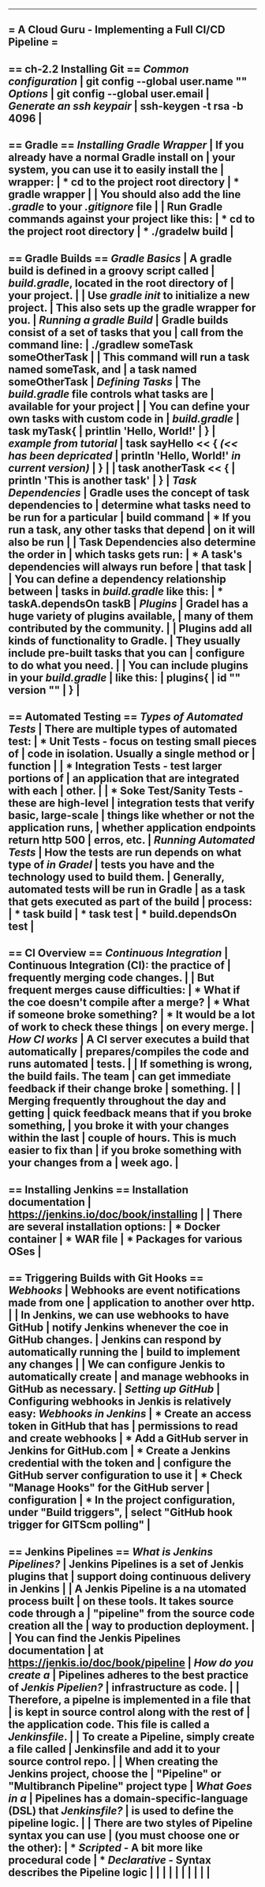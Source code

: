 --------------------------------------------------------------------------------
= A Cloud Guru - Implementing a Full CI/CD Pipeline =
--------------------------------------------------------------------------------
== ch-2.2 Installing Git ==
  *Common configuration*       | git config --global user.name "<your name>"
  *Options*                    | git config --global user.email <your email>
                             |
  *Generate an ssh keypair*    | ssh-keygen -t rsa -b 4096
                             |
--------------------------------------------------------------------------------
== Gradle ==
  *Installing Gradle Wrapper*  | If you already have a normal Gradle install on
                             | your system, you can use it to easily install the
                             | wrapper:
                             |   * cd to the project root directory
                             |   * gradle wrapper
                             |
                             | You should also add the line *.gradle* to your *.gitignore* file
                             |
                             | Run Gradle commands against your project like this:
                             |   * cd to the project root directory
                             |   * ./gradelw build
                             |
--------------------------------------------------------------------------------
== Gradle Builds ==
  *Gradle Basics*              | A gradle build is defined in a groovy script called
                             | *build.gradle*, located in the root directory of
                             | your project.
                             |
                             | Use *gradle init* to initialize a new project.
                             | This also sets up the gradle wrapper for you.
                             |
  *Running a gradle Build*     | Gradle builds consist of a set of tasks that you
                             | call from the command line:
                             |   ./gradlew someTask someOtherTask
                             |
                             | This command will run a task named someTask, and
                             | a task named someOtherTask
                             |
  *Defining Tasks*             | The *build.gradle* file controls what tasks are
                             | available for your project
                             |
                             | You can define your own tasks with custom code in
                             | *build.gradle*
                             |   task myTask{
                             |     printlin 'Hello, World!'
                             |   }
                             |
  *example from tutorial*      | task sayHello << {
  *(<< has been depricated*    |   println 'Hello, World!'
   *in current version)*       | }
                             |
                             | task anotherTask << {
                             |   println 'This is another task'
                             | }
                             |
  *Task Dependencies*          | Gradle uses the concept of task dependencies to
                             | determine what tasks need to be run for a particular
                             | build command
                             |   * If you run a task, any other tasks that depend
                             |     on it will also be run
                             |
                             | Task Dependencies also determine the order in
                             | which tasks gets run:
                             |   * A task's dependencies will always run before
                             |     that task
                             |
                             | You can define a dependency relationship between
                             | tasks in *build.gradle* like this:
                             |   * taskA.dependsOn taskB
                             |
  *Plugins*                    | Gradel has a huge variety of plugins available,
                             | many of them contributed by the community.
                             |
                             | Plugins add all kinds of functionality to Gradle.
                             | They usually include pre-built tasks that you can
                             | configure to do what you need.
                             |
                             | You can include plugins in your *build.gradle*
                             | like this:
                             |   plugins{
                             |     id "<plugin id>" version "<plugin version>"
                             |   }
                             |
--------------------------------------------------------------------------------
== Automated Testing ==
  *Types of Automated Tests*   | There are multiple types of automated test:
                             |   * Unit Tests - focus on testing small pieces of
                             |     code in isolation. Usually a single method or
                             |     function
                             |
                             |   * Integration Tests - test larger portions of
                             |     an application that are integrated with each
                             |     other.
                             |
                             |   * Soke Test/Sanity Tests - these are high-level
                             |     integration tests that verify basic, large-scale
                             |     things like whether or not the application runs,
                             |     whether application endpoints return http 500
                             |     erros, etc.
                             |
  *Running Automated Tests*    | How the tests are run depends on what type of
  *in Gradel*                  | tests you have and the technology used to build them.
                             | Generally, automated tests will be run in Gradle
                             | as a task that gets executed as part of the build
                             | process:
                             |   * task build
                             |   * task test
                             |   * build.dependsOn test
                             |
--------------------------------------------------------------------------------
== CI Overview ==
  *Continuous Integration*     | Continuous Integration (CI): the practice of
                             | frequently merging code changes.
                             |
                             | But frequent merges cause difficulties:
                             |   * What if the coe doesn't compile after a merge?
                             |   * What if someone broke something?
                             |   * It would be a lot of work to check these things
                             |     on every merge.
                             |
  *How CI works*               | A CI server executes a build that automatically
                             | prepares/compiles the code and runs automated
                             | tests.
                             |
                             | If something is wrong, the build fails. The team
                             | can get immediate feedback if their change broke
                             | something.
                             |
                             | Merging frequently throughout the day and getting
                             | quick feedback means that if you broke something,
                             | you broke it with your changes within the last
                             | couple of hours. This is much easier to fix than
                             | if you broke something with your changes from a
                             | week ago.
                             |
--------------------------------------------------------------------------------
== Installing Jenkins ==
  Installation documentation | https://jenkins.io/doc/book/installing
                             |
                             | There are several installation options:
                             |   * Docker container
                             |   * WAR file
                             |   * Packages for various OSes
                             |
--------------------------------------------------------------------------------
== Triggering Builds with Git Hooks ==
  *Webhooks*                   | Webhooks are event notifications made from one
                             | application to another over http.
                             |
                             | In Jenkins, we can use webhooks to have GitHub
                             | notify Jenkins whenever the coe in GitHub changes.
                             | Jenkins can respond by automatically running the
                             | build to implement any changes
                             |
                             | We can configure Jenkis to automatically create
                             | and manage webhooks in GitHub as necessary.
                             |
  *Setting up GitHub*          | Configuring webhooks in Jenkis is relatively easy:
  *Webhooks in Jenkins*        |   * Create an access token in GitHub that has
                             |     permissions to read and create webhooks
                             |   * Add a GitHub server in Jenkins for GitHub.com
                             |   * Create a Jenkins credential with the token and
                             |     configure the GitHub server configuration to use it
                             |   * Check "Manage Hooks" for the GitHub server
                             |     configuration
                             |   * In the project configuration, under "Build triggers",
                             |     select "GitHub hook trigger for GITScm polling"
                             |
--------------------------------------------------------------------------------
== Jenkins Pipelines ==
  *What is Jenkins Pipelines?* | Jenkins Pipelines is a set of Jenkis plugins that
                             | support doing continuous delivery in Jenkins
                             |
                             | A Jenkis Pipeline is a na utomated process built
                             | on these tools. It takes source code through a
                             | "pipeline" from the source code creation all the
                             | way to production deployment.
                             |
                             | You can find the Jenkis Pipelines documentation
                             | at https://jenkis.io/doc/book/pipeline
                             |
  *How do you create a*        | Pipelines adheres to the best practice of
  *Jenkis Pipelien?*           | infrastructure as code.
                             |
                             | Therefore, a pipelne is implemented in a file that
                             | is kept in source control along with the rest of
                             | the application code. This file is called a *Jenkinsfile*.
                             |
                             | To create a Pipeline, simply create a file called
                             | Jenkinsfile and add it to your source control repo.
                             |
                             | When creating the Jenkins project, choose the
                             | "Pipeline" or "Multibranch Pipeline" project type
                             |
  *What Goes in a*            | Pipelines has a domain-specific-language (DSL) that
  *Jenkinsfile?*              | is used to define the pipeline logic.
                             |
                             | There are two styles of Pipeline syntax you can use
                             | (you must choose one or the other):
                             |   * *Scripted* - A bit more like procedural code
                             |   * *Declarative* - Syntax describes the Pipeline logic
                             |
                             |
                             |
                             |
                             |
                             |
                             |
                             |
                             |
                             |
--------------------------------------------------------------------------------
